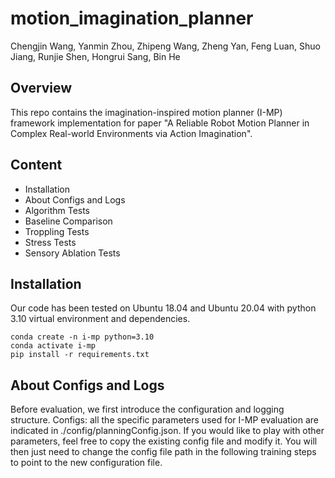 # motion_imagination_planner
Chengjin Wang, Yanmin Zhou, Zhipeng Wang, Zheng Yan, Feng Luan, Shuo Jiang, Runjie Shen, Hongrui Sang, Bin He
## Overview
This repo contains the imagination-inspired motion planner (I-MP) framework implementation for paper "A Reliable Robot Motion Planner in Complex Real-world Environments via Action Imagination".
## Content
* Installation
* About Configs and Logs
* Algorithm Tests
* Baseline Comparison
* Troppling Tests
* Stress Tests
* Sensory Ablation Tests
## Installation
Our code has been tested on Ubuntu 18.04 and Ubuntu 20.04 with python 3.10 virtual environment and dependencies.
```
conda create -n i-mp python=3.10
conda activate i-mp
pip install -r requirements.txt
```
## About Configs and Logs
Before evaluation, we first introduce the configuration and logging structure.
Configs: all the specific parameters used for I-MP evaluation are indicated in ./config/planningConfig.json. If you would like to play with other parameters, feel free to copy the existing config file and modify it. You will then just need to change the config file path in the following training steps to point to the new configuration file.


